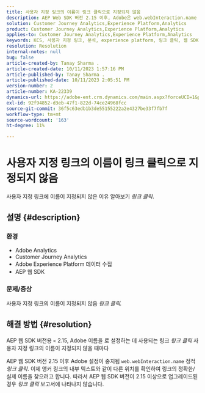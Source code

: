```yaml
---
title: 사용자 지정 링크의 이름이 링크 클릭으로 지정되지 않음
description: AEP Web SDK 버전 2.15 이후, Adobe은 web.webInteraction.name 을 정적 링크 클릭으로 설정하는 것을 중지했습니다.
solution: Customer Journey Analytics,Experience Platform,Analytics
product: Customer Journey Analytics,Experience Platform,Analytics
applies-to: Customer Journey Analytics,Experience Platform,Analytics
keywords: KCS, 사용자 지정 링크, 분석, experience platform, 링크 클릭, 웹 SDK, 고객 여정 분석
resolution: Resolution
internal-notes: null
bug: false
article-created-by: Tanay Sharma .
article-created-date: 10/11/2023 1:57:16 PM
article-published-by: Tanay Sharma .
article-published-date: 10/11/2023 2:05:51 PM
version-number: 2
article-number: KA-22339
dynamics-url: https://adobe-ent.crm.dynamics.com/main.aspx?forceUCI=1&pagetype=entityrecord&etn=knowledgearticle&id=64cd5812-3e68-ee11-9ae7-6045bd0063aa
exl-id: 92f94852-d3eb-47f1-822d-74ce24968fcc
source-git-commit: 36f5c63edb1b3de55155222a2e4327be33f7fb7f
workflow-type: tm+mt
source-wordcount: '163'
ht-degree: 11%

---
```


# 사용자 지정 링크의 이름이 링크 클릭으로 지정되지 않음


사용자 지정 링크에 이름이 지정되지 않은 이유 알아보기 *링크 클릭*.

## 설명 {#description}


### <b>환경</b>

- Adobe Analytics
- Customer Journey Analytics
- Adobe Experience Platform 데이터 수집
- AEP 웹 SDK


### <b>문제/증상</b>

사용자 지정 링크의 이름이 지정되지 않음 *링크 클릭.*


## 해결 방법 {#resolution}


AEP 웹 SDK 버전용 `<` 2.15, Adobe 이름을 로 설정하는 데 사용되는 링크 *링크 클릭* 사용자 지정 링크의 이름이 지정되지 않을 때마다

AEP 웹 SDK 버전 2.15 이후 Adobe 설정이 중지됨 `web.webInteraction.name` 정적 *링크 클릭*. 이제 앵커 링크의 내부 텍스트와 같이 다른 위치를 확인하여 링크의 정확한/실제 이름을 찾으려고 합니다. 따라서 AEP 웹 SDK 버전이 2.15 이상으로 업그레이드된 경우 *링크 클릭* 보고서에 나타나지 않습니다.

